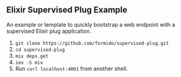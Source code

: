Elixir Supervised Plug Example
-----------------

An example or template to quickly bootstrap a web endpoint with a
supervised Elixir plug application.

1. `git clone https://github.com/formido/supervised-plug.git`
2. `cd supervised-plug`
3. `mix deps.get`
4. `iex -S mix`
5. Run `curl localhost:4001` from another shell.
